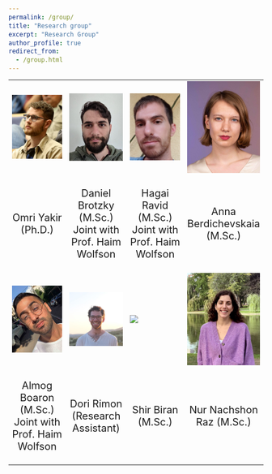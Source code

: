 ```yaml
---
permalink: /group/
title: "Research group"
excerpt: "Research Group"
author_profile: true
redirect_from: 
  - /group.html
---
```


<!-- There is an open position for a Master student enrolled in the Bioinformatics / Computer Science programs at Tel Aviv University. -->
<!-- It is jointly supervised with Pr. Haim Wolfson. If you are interested, please send your C.V. and grade transcripts to jeromet@mail.tau.ac.il and wolfson@tau.ac.il . -->

<table style="border: none; border-collapse: collapse; border-spacing: 0; margin: 0; padding: 0;">
  <colgroup>
    <col width="25%">
    <col width="25%">
    <col width="25%">
    <col width="25%">
  </colgroup>  
  <tr style="border: none;">
    <td style="border: none;"> <img src="/images/self/group/omriyakir.jpg" style="width:100%"> </td> 
    <td style="border: none;"> <img src="/images/self/group/daniel_brotzky.jpg" style="width:100%"> </td> 
    <td style="border: none;"> <img src="/images/self/group/hagai_ravid.jpg" style="width:100%"> </td> 
    <td style="border: none;">  <img src="/images/self/group/AnnaBerdichevskaia_small.jpg" style="width:100%"> </td> 
  </tr>
  <tr style="border: none;">
  <td style="border: none;"> <p style="text-align: center; font-size: 20px;">Omri Yakir (Ph.D.)</p> </td>
  <td style="border: none;"> <p style="text-align: center; font-size: 20px">Daniel Brotzky (M.Sc.)<br> Joint with Prof. Haim Wolfson</p> </td>
  <td style="border: none;"> <p style="text-align: center; font-size: 20px">Hagai Ravid (M.Sc.)<br> Joint with Prof. Haim Wolfson</p> </td>
<td style="border: none;"> <p style="text-align: center; font-size: 20px">Anna Berdichevskaia (M.Sc.)</p> </td>  
  </tr>
  <tr style="border: none;">
    <td style="border: none;">  <img src="/images/self/group/almog_boaron_small.jpg" style="width:100%"></td> 
    <td style="border: none;">  <img src="/images/self/group/dori_rimon.jpg" style="width:100%"></td>
    <td style="border: none;">  <img src="/images/self/group/shir_biran.jpg" style="width:100%"></td>
    <td style="border: none;">  <img src="/images/self/group/nur_nachshon_raz.jpg" style="width:100%"></td>     
  </tr>
  <tr style="border: none;">
  <td style="border: none;"> <p style="text-align: center; font-size: 20px">Almog Boaron (M.Sc.)<br> Joint with Prof. Haim Wolfson</p> </td>
  <td style="border: none;"> <p style="text-align: center; font-size: 20px">Dori Rimon (Research Assistant)</p> </td>
  <td style="border: none;"> <p style="text-align: center; font-size: 20px">Shir Biran (M.Sc.)</p> </td>
  <td style="border: none;"> <p style="text-align: center; font-size: 20px">Nur Nachshon Raz (M.Sc.)</p> </td>
  </tr>  
</table>